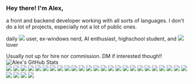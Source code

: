 ### Hey there! I'm Alex,
a front and backend developer working with all sorts of languages. I don't do a lot of projects, especially not a lot of public ones.

daily ![](https://img.shields.io/badge/DWM-black?logo=dwm) user, ex-windows nerd, AI enthusiast, highschool student, and ![](https://img.shields.io/badge/Vivaldi-black?logo=vivaldi) lover

Usually not up for hire nor commission. DM if interested though!!
![Alex's GitHub Stats](https://github-readme-stats.vercel.app/api?username=AlexIsAway&show_icons=true&theme=tokyonight)\
![](https://img.shields.io/badge/OS-Windows-purple?logo=windows)
![](https://img.shields.io/badge/OS-Ubuntu-purple?logo=ubuntu)
![](https://img.shields.io/badge/OS-Arch_Linux-purple?logo=archlinux)
![](https://img.shields.io/badge/OS-Linux-purple?logo=linux)
![](https://img.shields.io/badge/Code-Python-purple?logo=python)
![](https://img.shields.io/badge/Code-JavaScript-purple?logo=javascript)
![](https://img.shields.io/badge/Code-TypeScript-purple?logo=typescript)
![](https://img.shields.io/badge/Code-Lua-purple?logo=lua)
![](https://img.shields.io/badge/Code-Elixir-purple?logo=elixir)
![](https://img.shields.io/badge/Code-C++-purple?logo=cplusplus)
![](https://img.shields.io/badge/Web-HTML-purple?logo=html5)
![](https://img.shields.io/badge/Web-CSS-purple?logo=css3)
![](https://img.shields.io/badge/Web-PHP-purple?logo=php)
![](https://img.shields.io/badge/Data-PostgreSQL-purple?logo=postgresql)
![](https://img.shields.io/badge/Data-MongoDB-purple?logo=mongodb)
![](https://img.shields.io/badge/Data-XML-purple?logo=xml)
![](https://img.shields.io/badge/Data-YAML-purple?logo=yaml)
![](https://img.shields.io/badge/Data-JSON-purple?logo=json)
![](https://img.shields.io/badge/Tools-Docker-purple?logo=docker)
![](https://img.shields.io/badge/Tools-Apache-purple?logo=apache)
![](https://img.shields.io/badge/Tools-GitHub-purple?logo=github)
![](https://img.shields.io/badge/Tools-Git-purple?logo=git)
![](https://img.shields.io/badge/Tools-Github_Copilot-purple?logo=githubcopilot)
![](https://img.shields.io/badge/Shell-Powershell-purple?logo=powershell)
![](https://img.shields.io/badge/Shell-Bash-purple?logo=bash)
![](https://img.shields.io/badge/Shell-Zsh-purple?logo=zsh)
![](https://img.shields.io/badge/Engines-Unity_Engine-purple?logo=unity)
![](https://img.shields.io/badge/Engines-Roblox_Studio-purple?logo=robloxstudio)
![](https://img.shields.io/badge/Services-Zoho_Mail-purple?logo=zoho)
